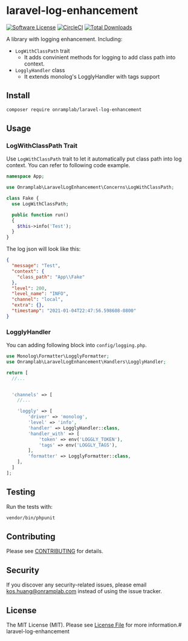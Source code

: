# laravel-log-enhancement

[![Software License](https://img.shields.io/badge/license-MIT-brightgreen.svg?style=flat-square)](LICENSE.md)
[![CircleCI](https://circleci.com/gh/OnrampLab/next-starter.svg?style=shield)]()
[![Total Downloads](https://img.shields.io/packagist/dt/onramplab/laravel-log-enhancement.svg?style=flat-square)](https://packagist.org/packages/onramplab/laravel-log-enhancement)

A library with logging enhancement. Including:

  - `LogWithClassPath` trait
    - It adds convinient methods for logging to add class path into context.
  - `LogglyHandler` class
    - It extends monolog's LogglyHandler with tags support

## Install

```bash
composer require onramplab/laravel-log-enhancement
```


## Usage

### LogWithClassPath Trait
Use `LogWithClassPath` trait to let it automatically put class path into log context. You can refer to following code example.

```php
namespace App;

use Onramplab\LaravelLogEnhancement\Concerns\LogWithClassPath;

class Fake {
  use LogWithClassPath;

  public function run()
  {
    $this->info('Test');
  }
}
```

The log json will look like this:

```json
{
  "message": "Test",
  "context": {
    "class_path": "App\\Fake"
  },
  "level": 200,
  "level_name": "INFO",
  "channel": "local",
  "extra": {},
  "timestamp": "2021-01-04T22:47:56.598608-0800"
}
```

### LogglyHandler

You can adding following block into `config/logging.php`.

```php
use Monolog\Formatter\LogglyFormatter;
use Onramplab\LaravelLogEnhancement\Handlers\LogglyHandler;

return [
  //...


  'channels' => [
    //...

    'loggly' => [
        'driver' => 'monolog',
        'level' => 'info',
        'handler' => LogglyHandler::class,
        'handler_with' => [
            'token' => env('LOGGLY_TOKEN'),
            'tags' => env('LOGGLY_TAGS'),
        ],
        'formatter' => LogglyFormatter::class,
    ],
  ]
];

```


## Testing

Run the tests with:

```bash
vendor/bin/phpunit
```


## Contributing

Please see [CONTRIBUTING](CONTRIBUTING.md) for details.


## Security

If you discover any security-related issues, please email kos.huang@onramplab.com instead of using the issue tracker.


## License

The MIT License (MIT). Please see [License File](/LICENSE.md) for more information.# laravel-log-enhancement
